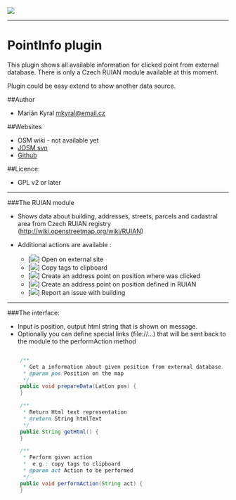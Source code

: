 ![](http://www.kyralovi.cz/tmp/josm/pointInfo_20140327.png)

---

# PointInfo plugin

This plugin shows all available information for clicked point from external database.
There is only a Czech RUIAN module available at this moment.

Plugin could be easy extend to show another data source.

##Author

 * Marián Kyral <mkyral@email.cz>

##Websites

 * OSM wiki - not available yet
 * [JOSM svn](https://trac.openstreetmap.org/browser/subversion/applications/editors/josm/plugins/pointInfo)
 * [Github](https://github.com/mkyral/josm-pointInfo)

##Licence:

 * GPL v2 or later

---
###The RUIAN module

 * Shows data about building, addresses, streets,  parcels and cadastral area from Czech RUIAN registry (http://wiki.openstreetmap.org/wiki/RUIAN)

 * Additional actions are available :
    * [![](https://raw.githubusercontent.com/mkyral/josm-pointInfo/master/images/dialogs/open-external-link.png)] Open on external site
    * [![](https://raw.githubusercontent.com/mkyral/josm-pointInfo/master/images/dialogs/copy-tags.png)] Copy tags to clipboard
    * [![](https://raw.githubusercontent.com/mkyral/josm-pointInfo/master/images/dialogs/create-addr.png)] Create an address point on position where was clicked
    * [![](https://raw.githubusercontent.com/mkyral/josm-pointInfo/master/images/dialogs/create-addr-ruian.png)] Create an address point on position defined in RUIAN
    * [![](https://raw.githubusercontent.com/mkyral/josm-pointInfo/master/images/dialogs/create-bug-report.png)] Report an issue with building

---
###The interface:

- Input is position, output html string that is shown on message.
- Optionally you can define special links (file://...) that will be sent back to the module to the performAction method

```java

    /**
     * Get a information about given position from external database.
     * @param pos Position on the map
     */
    public void prepareData(LatLon pos) {
    }

    /**
     * Return Html text representation
     * @return String htmlText
     */
    public String getHtml() {
    }

    /**
     * Perform given action
     *  e.g.: copy tags to clipboard
     * @param act Action to be performed
     */
    public void performAction(String act) {
    }

```
